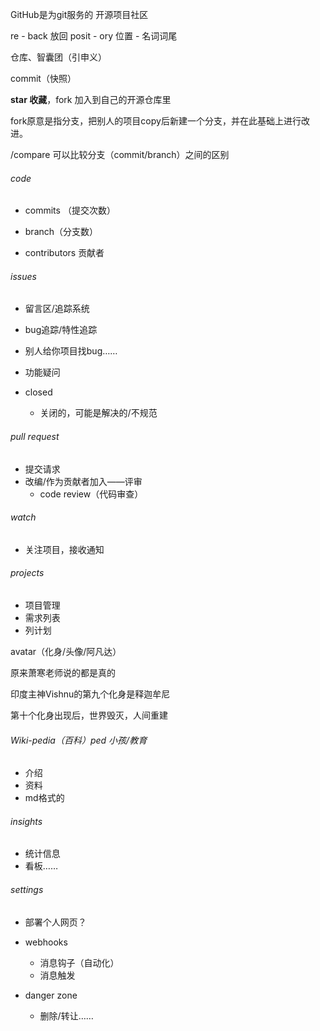 GitHub是为git服务的 开源项目社区

re - back 放回 posit - ory 位置 - 名词词尾

仓库、智囊团（引申义）

commit（快照）



**star 收藏**，fork 加入到自己的开源仓库里

fork原意是指分支，把别人的项目copy后新建一个分支，并在此基础上进行改进。



/compare 可以比较分支（commit/branch）之间的区别

###### code

- commits （提交次数）

- branch（分支数）

- contributors 贡献者

###### issues

- 留言区/追踪系统
- bug追踪/特性追踪
- 别人给你项目找bug……
- 功能疑问

- closed
  - 关闭的，可能是解决的/不规范

###### pull request

- 提交请求
- 改编/作为贡献者加入——评审
  - code review（代码审查）

###### watch

- 关注项目，接收通知

###### projects

- 项目管理
- 需求列表
- 列计划

avatar（化身/头像/阿凡达）

原来萧寒老师说的都是真的

印度主神Vishnu的第九个化身是释迦牟尼

第十个化身出现后，世界毁灭，人间重建

###### Wiki-pedia（百科）ped 小孩/教育

- 介绍
- 资料
- md格式的

###### insights

- 统计信息
- 看板……

###### settings

- 部署个人网页？
- webhooks
  - 消息钩子（自动化）
  - 消息触发

- danger zone
  - 删除/转让……







